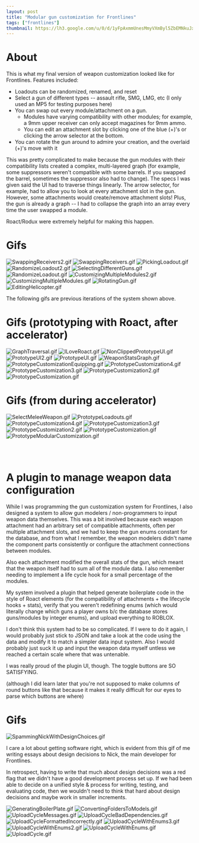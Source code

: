 ```yaml
---
layout: post
title: "Modular gun customization for Frontlines"
tags: ["frontlines"]
thumbnail: https://lh3.google.com/u/0/d/1yFpAxmmUnesMmyVXmByl5ZbEMNkuJx6-
---
```


# About

This is what my final version of weapon customization looked like for Frontlines. Features included:

- Loadouts can be randomized, renamed, and reset
- Select a gun of different types -- assault rifle, SMG, LMG, etc (I only used an MP5 for testing purposes here)
- You can swap out every module/attachment on a gun.
  - Modules have varying compatibility with other modules; for example, a 9mm upper receiver can only accept magazines for 9mm ammo.
  - You can edit an attachment slot by clicking one of the blue (+)'s or clicking the arrow selector at the bottom.
- You can rotate the gun around to admire your creation, and the overlaid (+)'s move with it

This was pretty complicated to make because the gun modules with their compatibility lists created a complex, multi-layered graph (for example, some suppressors weren't compatible with some barrels. If you swapped the barrel, sometimes the suppressor also had to change). The specs I was given said the UI had to traverse things linearly. The arrow selector, for example, had to allow you to look at every attachment slot in the gun. However, some attachments would create/remove attachment slots! Plus, the gun is already a graph -- I had to collapse the graph into an array every time the user swapped a module.

Roact/Rodux were extremely helpful for making this happen.

# Gifs

![SwappingReceivers2.gif](https://lh3.google.com/u/0/d/17EpbA2o2o05WmKJyXwudoHUSW8AkYLBZ)
![SwappingReceivers.gif](https://lh3.google.com/u/0/d/1eVHA1xLTl-MBDapMk3Y9F-H9qVMG6QCP)
![PickingLoadout.gif](https://lh3.google.com/u/0/d/1SjbYeNm39laBgXUwB-Xd0foUVvIypKVx)
![RandomizeLoadout2.gif](https://lh3.google.com/u/0/d/1JV0lvX2YyM5hLQYBJeTjSyxTsK92t7U_)
![SelectingDifferentGuns.gif](https://lh3.google.com/u/0/d/196efZPJZRIXQR6ZBrCXljrDHxIExcap0)
![RandomizeLoadout.gif](https://lh3.google.com/u/0/d/1z_9HaJWEKqx5mM_H2hDyPZ7akGCBvqR6)
![CustomizingMultipleModules2.gif](https://lh3.google.com/u/0/d/1zZxafxk3k0lBsXjadnMP9Lxleb6DncKo)
![CustomizingMultipleModules.gif](https://lh3.google.com/u/0/d/1yFpAxmmUnesMmyVXmByl5ZbEMNkuJx6-)
![RotatingGun.gif](https://lh3.google.com/u/0/d/1L6ABB6OOR43nOoYORsp61HrAacyTqIUk)
![EditingHelicopter.gif](https://lh3.google.com/u/0/d/1Z_likIQMNrH3gFvbb-JTfda_2TM89N35)

The following gifs are previous iterations of the system shown above.

# Gifs (prototyping with Roact, after accelerator)

![GraphTraversal.gif](https://lh3.google.com/u/0/d/138XiGw0rScDvEJp35h5Sf9Oa3ZytlNJV)
![ILoveRoact.gif](https://lh3.google.com/u/0/d/1kNzDQhheGrCrY1dU2FEaHn4ZacFxmDZ0)
![NonClippedPrototypeUI.gif](https://lh3.google.com/u/0/d/1QwHkQdVJc-I7z8_B6ZH4jBWeDNCv38sK)
![PrototypeUI2.gif](https://lh3.google.com/u/0/d/142-xrUtnD0la6_v0H7wBUmRw73e-zVvE)
![PrototypeUI.gif](https://lh3.google.com/u/0/d/11wirQuGlCtlMjY3b1_MqyHxgFVdbN93B)
![WeaponStatsGraph.gif](https://lh3.google.com/u/0/d/19IhOH0wxkRAh_gxwu9a8sNjhu3E19vXj)
![PrototypeCustomizationEquipping.gif](https://lh3.google.com/u/0/d/1lIWowxYTGwKru1DBaGOwF87Xr9XHZwWH)
![PrototypeCustomization4.gif](https://lh3.google.com/u/0/d/1WEAZQ6GcLOLR-ZiiL-h1NuRhAhM5Opck)
![PrototypeCustomization3.gif](https://lh3.google.com/u/0/d/1hCyPm9_ZCqEgAi73R6zRgyxZQTGuKLMC)
![PrototypeCustomization2.gif](https://lh3.google.com/u/0/d/1WvvJwOPhTO9nUhNjNDxY4L2QYVIMTjgI)
![PrototypeCustomization.gif](https://lh3.google.com/u/0/d/1_lIEFq_ARV61myf4FQMhVap5XB9YjnRR)

# Gifs (from during accelerator)

![SelectMeleeWeapon.gif](https://lh3.google.com/u/0/d/1bYC_AkeWIK2Lm3R0SZNT63w9YtdspT5A)
![PrototypeLoadouts.gif](https://lh3.google.com/u/0/d/1wK0ZsU6WM2SuzvYKs0InHZ-X1Qscz9dI)
![PrototypeCustomization4.gif](https://lh3.google.com/u/0/d/1ys6DXArzroELLeVG8NdSVVO4hlF5tErW)
![PrototypeCustomization3.gif](https://lh3.google.com/u/0/d/16DxJ6H-w-LZgamQzFZSaPGO1KIGD1tcH)
![PrototypeCustomization2.gif](https://lh3.google.com/u/0/d/1m6UQTOIhAnOIEIuU5jlo6TA75cQj8BVZ)
![PrototypeCustomization.gif](https://lh3.google.com/u/0/d/1eS95h8UlXuuL6Vg1jCm2emO0lIxrb-_b)
![PrototypeModularCustomization.gif](https://lh3.google.com/u/0/d/19-iyzwbUpFyRyCYbZwLDKp7oleOtYqX3)



<br><br>
# A plugin to manage weapon data configuration

While I was programming the gun customization system for Frontlines, I also designed a system to allow gun modelers / non-programmers to input weapon data themselves. This was a bit involved because each weapon attachment had an arbitrary set of compatible attachments, often per multiple attachment slots, and we had to keep the gun enums constant for the database, and from what I remember, the weapon modelers didn't name the component parts consistently or configure the attachment connections between modules. 

Also each attachment modified the overall stats of the gun, which meant that the weapon itself had to sum all of the module data. I also remember needing to implement a life cycle hook for a small percentage of the modules.

My system involved a plugin that helped generate boilerplate code in the style of Roact elements (for the compatibility of attachments + the lifecycle hooks + stats), verify that you weren't redefining enums (which would literally change which guns a player owns b/c the database stores guns/modules by integer enums), and upload everything to ROBLOX.

I don't think this system had to be so complicated. If I were to do it again, I would probably just stick to JSON and take a look at the code using the data and modify it to match a simpler data input system. Also I would probably just suck it up and input the weapon data myself untless we reached a certain scale where that was untenable. 

I was really proud of the plugin UI, though. The toggle buttons are SO SATISFYING.

(although I did learn later that you're not supposed to make columns of round buttons like that because it makes it really difficult for our eyes to parse which buttons are where)

# Gifs

![SpammingNickWithDesignChoices.gif](https://lh3.google.com/u/0/d/1eF4AGKPkKbBBVDQsVhesd72ChuqUw6yF)

I care a lot about getting software right, which is evident from this gif of me writing essays about design decisions to Nick, the main developer for Frontlines. 

In retrospect, having to write that much about design decisions was a red flag that we didn't have a good development process set up. If we had been able to decide on a unified style & process for writing, testing, and evaluating code, then we wouldn't need to think that hard about design decisions and maybe work in smaller increments.

![GeneratingBoilerPlate.gif](https://lh3.google.com/u/0/d/12o41i6uojujevUD54-F93-W0exhlTEho)
![ConvertingFoldersToModels.gif](https://lh3.google.com/u/0/d/12O4oxDgxtEEegnLGqTj4QOaGu8R0Qr6F)
![UploadCycleMessages.gif](https://lh3.google.com/u/0/d/101yzwumNVOi0iVvwoFt21t_INkvCNy-H)
![UploadCycleBadDependencies.gif](https://lh3.google.com/u/0/d/1Z783d0xiKkj3QEhZ4CwjLIESQ0M31zzS)
![UploadCycleFormattedIncorrectly.gif](https://lh3.google.com/u/0/d/1ZYecv_dE99SoWa3JzryUZvnZGapeuehP)
![UploadCycleWithEnums3.gif](https://lh3.google.com/u/0/d/1ZA9ZsnlE492joYHWJBwU193V4BQPjCWy)
![UploadCycleWithEnums2.gif](https://lh3.google.com/u/0/d/1TAvX23Ri0FLRbdkXvJ95Q6bZRb9xKiRA)
![UploadCycleWithEnums.gif](https://lh3.google.com/u/0/d/1M126qnBkstOe1m2M6GSJGy60LSLQ4b_a)
![UploadCycle.gif](https://lh3.google.com/u/0/d/1R8knfGJ2gAoARzo7GgMKrEWGbcAqAVr3)
